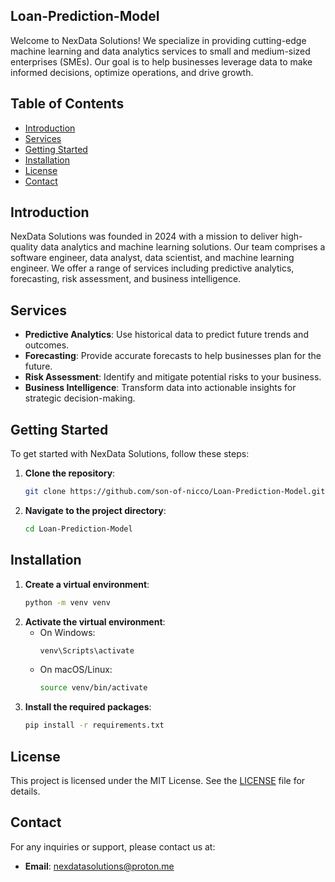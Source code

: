 ## Loan-Prediction-Model
Welcome to NexData Solutions! We specialize in providing cutting-edge machine learning and data analytics services to small and medium-sized enterprises (SMEs). Our goal is to help businesses leverage data to make informed decisions, optimize operations, and drive growth.

## Table of Contents

- [Introduction](#introduction)
- [Services](#services)
- [Getting Started](#getting-started)
- [Installation](#installation)
- [License](#license)
- [Contact](#contact)

## Introduction

NexData Solutions was founded in 2024 with a mission to deliver high-quality data analytics and machine learning solutions. Our team comprises a software engineer, data analyst, data scientist, and machine learning engineer. We offer a range of services including predictive analytics, forecasting, risk assessment, and business intelligence.

## Services

- **Predictive Analytics**: Use historical data to predict future trends and outcomes.
- **Forecasting**: Provide accurate forecasts to help businesses plan for the future.
- **Risk Assessment**: Identify and mitigate potential risks to your business.
- **Business Intelligence**: Transform data into actionable insights for strategic decision-making.

## Getting Started

To get started with NexData Solutions, follow these steps:

1. **Clone the repository**:
   ```bash
   git clone https://github.com/son-of-nicco/Loan-Prediction-Model.git
   ```
2. **Navigate to the project directory**:
   ```bash
   cd Loan-Prediction-Model
   ```

## Installation

1. **Create a virtual environment**:
   ```bash
   python -m venv venv
   ```
2. **Activate the virtual environment**:
   - On Windows:
     ```bash
     venv\Scripts\activate
     ```
   - On macOS/Linux:
     ```bash
     source venv/bin/activate
     ```
3. **Install the required packages**:
   ```bash
   pip install -r requirements.txt
   ```

## License

This project is licensed under the MIT License. See the [LICENSE](LICENSE) file for details.

## Contact

For any inquiries or support, please contact us at:
- **Email**: nexdatasolutions@proton.me

